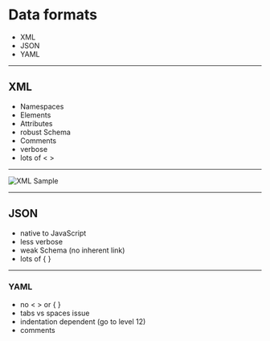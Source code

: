 # Data formats

- XML
- JSON
- YAML

---

## XML

- Namespaces
- Elements
- Attributes
- robust Schema
- Comments
- verbose
- lots of < >

---

![XML Sample](slides/xmlns.png)

---

## JSON

- native to JavaScript
- less verbose
- weak Schema (no inherent link)
- lots of { }

---

### YAML

- no < > or { }
- tabs vs spaces issue
- indentation dependent (go to level 12)
- comments
